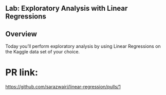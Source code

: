 ## Lab: Exploratory Analysis with Linear Regressions

## Overview

Today you’ll perform exploratory analysis by using Linear Regressions on the Kaggle data set of your choice.



# PR link:

https://github.com/sarazwairi/linear-regression/pulls/1